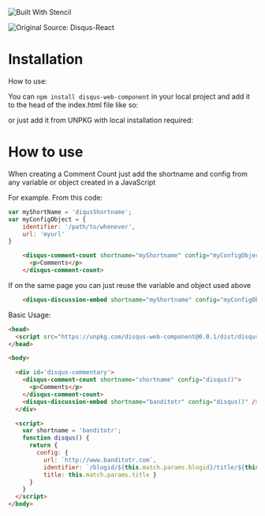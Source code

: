![Built With Stencil](https://img.shields.io/badge/-Built%20With%20Stencil-16161d.svg?logo=data%3Aimage%2Fsvg%2Bxml%3Bbase64%2CPD94bWwgdmVyc2lvbj0iMS4wIiBlbmNvZGluZz0idXRmLTgiPz4KPCEtLSBHZW5lcmF0b3I6IEFkb2JlIElsbHVzdHJhdG9yIDE5LjIuMSwgU1ZHIEV4cG9ydCBQbHVnLUluIC4gU1ZHIFZlcnNpb246IDYuMDAgQnVpbGQgMCkgIC0tPgo8c3ZnIHZlcnNpb249IjEuMSIgaWQ9IkxheWVyXzEiIHhtbG5zPSJodHRwOi8vd3d3LnczLm9yZy8yMDAwL3N2ZyIgeG1sbnM6eGxpbms9Imh0dHA6Ly93d3cudzMub3JnLzE5OTkveGxpbmsiIHg9IjBweCIgeT0iMHB4IgoJIHZpZXdCb3g9IjAgMCA1MTIgNTEyIiBzdHlsZT0iZW5hYmxlLWJhY2tncm91bmQ6bmV3IDAgMCA1MTIgNTEyOyIgeG1sOnNwYWNlPSJwcmVzZXJ2ZSI%2BCjxzdHlsZSB0eXBlPSJ0ZXh0L2NzcyI%2BCgkuc3Qwe2ZpbGw6I0ZGRkZGRjt9Cjwvc3R5bGU%2BCjxwYXRoIGNsYXNzPSJzdDAiIGQ9Ik00MjQuNywzNzMuOWMwLDM3LjYtNTUuMSw2OC42LTkyLjcsNjguNkgxODAuNGMtMzcuOSwwLTkyLjctMzAuNy05Mi43LTY4LjZ2LTMuNmgzMzYuOVYzNzMuOXoiLz4KPHBhdGggY2xhc3M9InN0MCIgZD0iTTQyNC43LDI5Mi4xSDE4MC40Yy0zNy42LDAtOTIuNy0zMS05Mi43LTY4LjZ2LTMuNkgzMzJjMzcuNiwwLDkyLjcsMzEsOTIuNyw2OC42VjI5Mi4xeiIvPgo8cGF0aCBjbGFzcz0ic3QwIiBkPSJNNDI0LjcsMTQxLjdIODcuN3YtMy42YzAtMzcuNiw1NC44LTY4LjYsOTIuNy02OC42SDMzMmMzNy45LDAsOTIuNywzMC43LDkyLjcsNjguNlYxNDEuN3oiLz4KPC9zdmc%2BCg%3D%3D&colorA=16161d&style=flat-square)

![Original Source: Disqus-React](https://github.com/disqus/disqus-react)


# Installation

How to use:

You can ```npm install disqus-web-component``` in your local project and add it to the head of the index.html file like so:

<script src="node_modules/disqus-web-component/dist/disqus.js"></script>

or just add it from UNPKG with local installation required:

<script src="https://unpkg.com/disqus-web-component@0.0.1/dist/disqus.js"></script>


# How to use

When creating a Comment Count just add the shortname and config from any variable or object created in a JavaScript

For example. From this code:
```javascript
var myShortName = 'diqusShortname';
var myConfigObject = {
    identifier: '/path/to/whenever',
    url: 'myurl'
}
```

```html
    <disqus-comment-count shortname="myShortname" config="myConfigObject">
      <p>Comments</p>
    </disqus-comment-count>
```

If on the same page you can just reuse the variable and object used above
```html
    <disqus-discussion-embed shortname="myShortname" config="myConfigObject" />
```


Basic Usage:

```html
<head>
  <script src="https://unpkg.com/disqus-web-component@0.0.1/dist/disqus.js"></script>
</head>

<body>

  <div id='disqus-commentary'>
    <disqus-comment-count shortname="shortname" config="disqus()">
      <p>Comments</p>
    </disqus-comment-count>
    <disqus-discussion-embed shortname="banditotr" config="disqus()" />
  </div>

  <script>
    var shortname = 'banditotr';
    function disqus() {
      return {
        config: { 
          url: `http://www.banditotr.com`, 
          identifier: `/blogid/${this.match.params.blogid}/title/${this.blog.title}`, 
          title: this.match.params.title }
      }
    }
  </script>
</body>
```